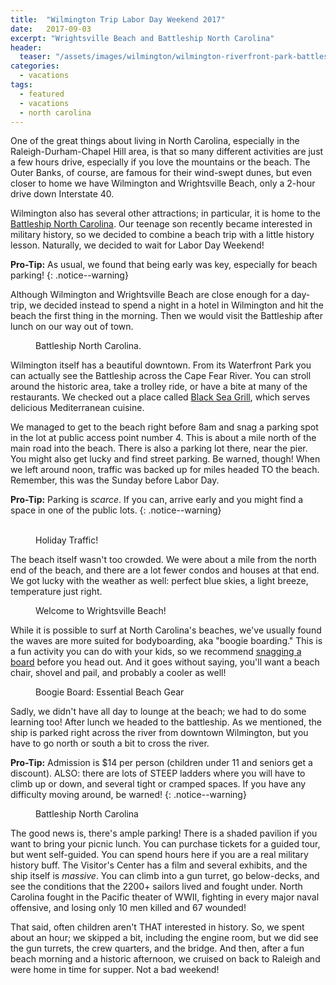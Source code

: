 ```yaml
---
title:  "Wilmington Trip Labor Day Weekend 2017"
date:   2017-09-03
excerpt: "Wrightsville Beach and Battleship North Carolina"
header:
  teaser: "/assets/images/wilmington/wilmington-riverfront-park-battleship-nc.jpg"
categories:
  - vacations
tags:
  - featured
  - vacations
  - north carolina
---
```

One of the great things about living in North Carolina, especially in the Raleigh-Durham-Chapel Hill area, is that so many different activities are just a few hours drive, especially if you love the mountains or the beach. The Outer Banks, of course, are famous for their wind-swept dunes, but even closer to home we have Wilmington and Wrightsville Beach, only a 2-hour drive down Interstate 40.

Wilmington also has several other attractions; in particular, it is home to the [Battleship North Carolina](http://www.battleshipnc.com/). Our teenage son recently became interested in military history, so we decided to combine a beach trip with a little history lesson. Naturally, we decided to wait for Labor Day Weekend!

**Pro-Tip:** As usual, we found that being early was key, especially for beach parking!
{: .notice--warning}

Although Wilmington and Wrightsville Beach are close enough for a day-trip, we decided instead to spend a night in a hotel in Wilmington and hit the beach the first thing in the morning. Then we would visit the Battleship after lunch on our way out of town.
<figure style="width: 300px" class="align-right">
  <img src="{{ site.url }}{{ site.baseurl }}/assets/images/wilmington/wilmington-riverfront-park-battleship-nc.jpg" alt="">
  <figcaption>Battleship North Carolina.</figcaption>
</figure>

Wilmington itself has a beautiful downtown. From its Waterfront Park you can actually see the Battleship across the Cape Fear River. You can stroll around the historic area, take a trolley ride, or have a bite at many of the restaurants. We checked out a place called [Black Sea Grill](http://www.blackseagrill.com/), which serves delicious Mediterranean cuisine.

We managed to get to the beach right before 8am and snag a parking spot in the lot at public access point number 4. This is about a mile north of the main road into the beach. There is also a parking lot there, near the pier. You might also get lucky and find street parking. Be warned, though! When we left around noon, traffic was backed up for miles headed TO the beach. Remember, this was the Sunday before Labor Day.

**Pro-Tip:** Parking is *scarce*. If you can, arrive early and you might find a space in one of the public lots.
{: .notice--warning}

<figure  class="half">
  <img src="{{ site.url }}{{ site.baseurl }}/assets/images/wilmington/wilmington-wrightsville-beach-parking.jpg" alt="">
  <img src="{{ site.url }}{{ site.baseurl }}/assets/images/wilmington/wilmington-wrightsville-beach-traffic.jpg" alt="">
  <figcaption>Holiday Traffic!</figcaption>
</figure>

The beach itself wasn't too crowded. We were about a mile from the north end of the beach, and there are a lot fewer condos and houses at that end. We got lucky with the weather as well: perfect blue skies, a light breeze, temperature just right.

<figure style="width: 300px" class="align-left">
  <img src="{{ site.url }}{{ site.baseurl }}/assets/images/wilmington/wilmington-wrightsville-beach-public-access.jpg" alt="">
  <figcaption>Welcome to Wrightsville Beach!</figcaption>
</figure>

While it is possible to surf at North Carolina's beaches, we've usually found the waves are more suited for bodyboarding, aka "boogie boarding." This is a fun activity you can do with your kids, so we recommend [snagging a board](https://www.amazon.com/Morey-Cruiser-Coiled-Choose-Yellow/dp/B073SL1K33/) before you head out. And it goes without saying, you'll want a beach chair, shovel and pail, and probably a cooler as well!

<figure style="width: 300px" class="align-right">
  <img src="{{ site.url }}{{ site.baseurl }}/assets/images/wilmington/boogieboard.jpg" alt="">
  <figcaption>Boogie Board: Essential Beach Gear</figcaption>
</figure>

Sadly, we didn't have all day to lounge at the beach; we had to do some learning too! After lunch we headed to the battleship. As we mentioned, the ship is parked right across the river from downtown Wilmington, but you have to go north or south a bit to cross the river.

**Pro-Tip:** Admission is $14 per person (children under 11 and seniors get a discount). ALSO: there are lots of STEEP ladders where you will have to climb up or down, and several tight or cramped spaces. If you have any difficulty moving around, be warned!
{: .notice--warning}

<figure style="width: 300px" class="align-left">
  <img src="{{ site.url }}{{ site.baseurl }}/assets/images/wilmington/wilmington-battleship-nc-deck.jpg" alt="">
  <figcaption>Battleship North Carolina</figcaption>
</figure>

The good news is, there's ample parking! There is a shaded pavilion if you want to bring your picnic lunch. You can purchase tickets for a guided tour, but went self-guided. You can spend hours here if you are a real military history buff. The Visitor's Center has a film and several exhibits, and the ship itself is *massive*. You can climb into a gun turret, go below-decks, and see the conditions that the 2200+ sailors lived and fought under. North Carolina fought in the Pacific theater of WWII, fighting in every major naval offensive, and losing only 10 men killed and 67 wounded!

That said, often children aren't THAT interested in history. So, we spent about an hour; we skipped a bit, including the engine room, but we did see the gun turrets, the crew quarters, and the bridge. And then, after a fun beach morning and a historic afternoon, we cruised on back to Raleigh and were home in time for supper. Not a bad weekend!
